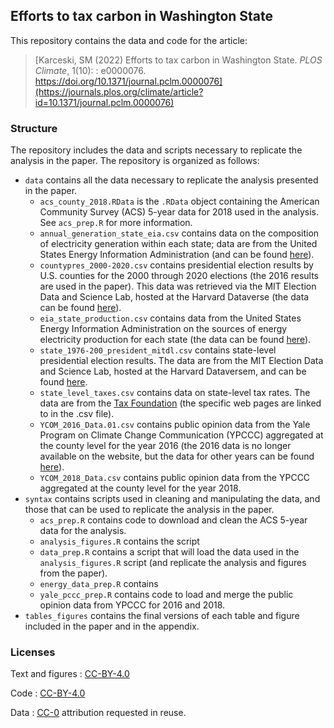 ## Efforts to tax carbon in Washington State

This repository contains the data and code for the article:

> [Karceski, SM (2022) Efforts to tax carbon in Washington State. *PLOS Climate*, 1(10): : e0000076. https://doi.org/10.1371/journal.pclm.0000076](https://journals.plos.org/climate/article?id=10.1371/journal.pclm.0000076) 

### Structure 

The repository includes the data and scripts necessary to replicate the analysis in the paper. The repository is organized as follows: 

- `data` contains all the data necessary to replicate the analysis presented in the paper. 
  - `acs_county_2018.RData` is the `.RData` object containing the American Community Survey (ACS) 5-year data for 2018 used in the analysis. See `acs_prep.R` for more information. 
  - `annual_generation_state_eia.csv` contains data on the composition of electricity generation within each state; data are from the United States Energy Information Administration (and can be found [here](https://www.eia.gov/electricity/data/state/)). 
  - `countypres_2000-2020.csv` contains presidential election results by U.S. counties for the 2000 through 2020 elections (the 2016 results are used in the paper). This data was retrieved via the MIT Election Data and Science Lab, hosted at the Harvard Dataverse (the data can be found [here](https://dataverse.harvard.edu/dataset.xhtml?persistentId=doi:10.7910/DVN/VOQCHQ)).  
  - `eia_state_production.csv` contains data from the United States Energy Information Administration on the sources of energy electricity production for each state (the data can be found [here](https://www.eia.gov/electricity/data/state/)).
  - `state_1976-200_president_mitdl.csv` contains state-level presidential election results. The data are from the MIT Election Data and Science Lab, hosted at the Harvard Dataversem, and can be found  [here](https://dataverse.harvard.edu/dataset.xhtml?persistentId=doi:10.7910/DVN/42MVDX). 
  - `state_level_taxes.csv` contains data on state-level tax rates. The data are from the [Tax Foundation](https://taxfoundation.org/) (the specific web pages are linked to in the .csv file).  
  - `YCOM_2016_Data.01.csv` contains public opinion data from the Yale Program on Climate Change Communication (YPCCC) aggregated at the county level for the year 2016 (the 2016 data is no longer available on the website, but the data for other years can be found [here](https://climatecommunication.yale.edu/visualizations-data/ycom-us/)).
  - `YCOM_2018_Data.csv` contains public opinion data from the YPCCC aggregated at the county level for the year 2018. 
- `syntax` contains scripts used in cleaning and manipulating the data, and those that can be used to replicate the analysis in the paper. 
  - `acs_prep.R` contains code to download and clean the ACS 5-year data for the analysis. 
  - `analysis_figures.R` contains the script 
  - `data_prep.R` contains a script that will load the data used in the `analysis_figures.R` script (and replicate the analysis and figures from the paper). 
  - `energy_data_prep.R` contains 
  - `yale_pccc_prep.R` contains code to load and merge the public opinion data from YPCCC for 2016 and 2018. 
- `tables_figures` contains the final versions of each table and figure included in the paper and in the appendix. 

### Licenses

Text and figures : [CC-BY-4.0](https://creativecommons.org/licenses/by/4.0/)

Code : [CC-BY-4.0](https://creativecommons.org/licenses/by/4.0/)

Data : [CC-0](https://creativecommons.org/publicdomain/zero/1.0/) attribution requested in reuse.
